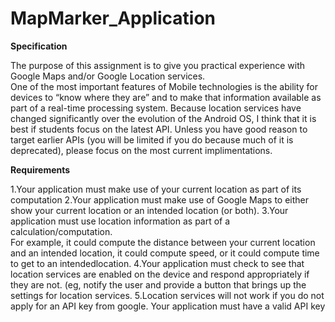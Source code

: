 # MapMarker_Application

**Specification**

The purpose of this assignment is to give you practical experience with Google Maps and/or Google Location services.  
One of the most important features of Mobile technologies is the ability for devices to “know where they are” and to make 
that information available as part of a real-time processing system.  Because location services have changed significantly 
over the evolution of the Android OS, I think that it is best if students focus on the latest API.  Unless you have good 
reason to target earlier APIs (you will be limited if you do because much of it is deprecated), please focus on the most 
current implimentations. 

**Requirements**

  1.Your application must make use of your current location as part of its computation
  2.Your application must make use of Google Maps to either show your current location or an intended location (or both).
  3.Your application must use location information as part of a calculation/computation.  
  For example, it could compute the distance between your current location and an intended location, 
  it could compute speed, or it could compute time to get to an intendedlocation.
  4.Your application must check to see that location services are enabled on the device and respond appropriately if they 
are not. (eg, notify the user and provide a button that brings up the settings for location services.
  5.Location services will not work if you do not apply for an API key from google.  Your application must have a 
valid API key

